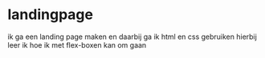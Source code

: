 # landingpage
ik ga een landing page maken en daarbij ga ik html en css gebruiken
hierbij leer ik hoe ik met flex-boxen kan om gaan